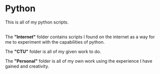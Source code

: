 # Python
This is all of my python scripts.  
<br>

The **"Internet"** folder contains scripts I found on the internet as a way for me to experiment with the capabilities of python.  

The **"CTU"** folder is all of my given work to do.  

The **"Personal"** folder is all of my own work using the experience I have gained and creativity.